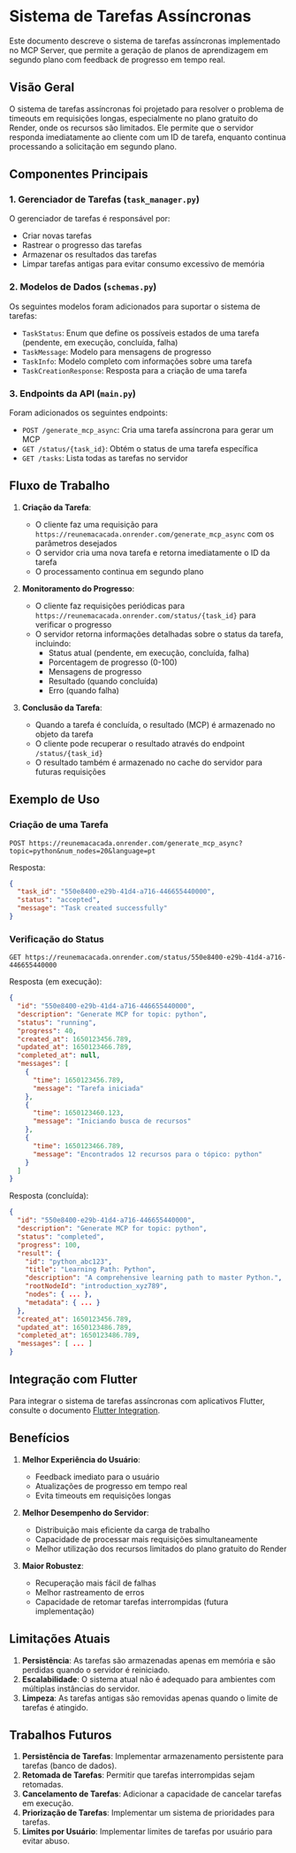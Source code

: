 # Sistema de Tarefas Assíncronas

Este documento descreve o sistema de tarefas assíncronas implementado no MCP Server, que permite a geração de planos de aprendizagem em segundo plano com feedback de progresso em tempo real.

## Visão Geral

O sistema de tarefas assíncronas foi projetado para resolver o problema de timeouts em requisições longas, especialmente no plano gratuito do Render, onde os recursos são limitados. Ele permite que o servidor responda imediatamente ao cliente com um ID de tarefa, enquanto continua processando a solicitação em segundo plano.

## Componentes Principais

### 1. Gerenciador de Tarefas (`task_manager.py`)

O gerenciador de tarefas é responsável por:
- Criar novas tarefas
- Rastrear o progresso das tarefas
- Armazenar os resultados das tarefas
- Limpar tarefas antigas para evitar consumo excessivo de memória

### 2. Modelos de Dados (`schemas.py`)

Os seguintes modelos foram adicionados para suportar o sistema de tarefas:
- `TaskStatus`: Enum que define os possíveis estados de uma tarefa (pendente, em execução, concluída, falha)
- `TaskMessage`: Modelo para mensagens de progresso
- `TaskInfo`: Modelo completo com informações sobre uma tarefa
- `TaskCreationResponse`: Resposta para a criação de uma tarefa

### 3. Endpoints da API (`main.py`)

Foram adicionados os seguintes endpoints:
- `POST /generate_mcp_async`: Cria uma tarefa assíncrona para gerar um MCP
- `GET /status/{task_id}`: Obtém o status de uma tarefa específica
- `GET /tasks`: Lista todas as tarefas no servidor

## Fluxo de Trabalho

1. **Criação da Tarefa**:
   - O cliente faz uma requisição para `https://reunemacacada.onrender.com/generate_mcp_async` com os parâmetros desejados
   - O servidor cria uma nova tarefa e retorna imediatamente o ID da tarefa
   - O processamento continua em segundo plano

2. **Monitoramento do Progresso**:
   - O cliente faz requisições periódicas para `https://reunemacacada.onrender.com/status/{task_id}` para verificar o progresso
   - O servidor retorna informações detalhadas sobre o status da tarefa, incluindo:
     - Status atual (pendente, em execução, concluída, falha)
     - Porcentagem de progresso (0-100)
     - Mensagens de progresso
     - Resultado (quando concluída)
     - Erro (quando falha)

3. **Conclusão da Tarefa**:
   - Quando a tarefa é concluída, o resultado (MCP) é armazenado no objeto da tarefa
   - O cliente pode recuperar o resultado através do endpoint `/status/{task_id}`
   - O resultado também é armazenado no cache do servidor para futuras requisições

## Exemplo de Uso

### Criação de uma Tarefa

```http
POST https://reunemacacada.onrender.com/generate_mcp_async?topic=python&num_nodes=20&language=pt
```

Resposta:
```json
{
  "task_id": "550e8400-e29b-41d4-a716-446655440000",
  "status": "accepted",
  "message": "Task created successfully"
}
```

### Verificação do Status

```http
GET https://reunemacacada.onrender.com/status/550e8400-e29b-41d4-a716-446655440000
```

Resposta (em execução):
```json
{
  "id": "550e8400-e29b-41d4-a716-446655440000",
  "description": "Generate MCP for topic: python",
  "status": "running",
  "progress": 40,
  "created_at": 1650123456.789,
  "updated_at": 1650123466.789,
  "completed_at": null,
  "messages": [
    {
      "time": 1650123456.789,
      "message": "Tarefa iniciada"
    },
    {
      "time": 1650123460.123,
      "message": "Iniciando busca de recursos"
    },
    {
      "time": 1650123466.789,
      "message": "Encontrados 12 recursos para o tópico: python"
    }
  ]
}
```

Resposta (concluída):
```json
{
  "id": "550e8400-e29b-41d4-a716-446655440000",
  "description": "Generate MCP for topic: python",
  "status": "completed",
  "progress": 100,
  "result": {
    "id": "python_abc123",
    "title": "Learning Path: Python",
    "description": "A comprehensive learning path to master Python.",
    "rootNodeId": "introduction_xyz789",
    "nodes": { ... },
    "metadata": { ... }
  },
  "created_at": 1650123456.789,
  "updated_at": 1650123486.789,
  "completed_at": 1650123486.789,
  "messages": [ ... ]
}
```

## Integração com Flutter

Para integrar o sistema de tarefas assíncronas com aplicativos Flutter, consulte o documento [Flutter Integration](flutter_integration.md#sistema-de-tarefas-assíncronas).

## Benefícios

1. **Melhor Experiência do Usuário**:
   - Feedback imediato para o usuário
   - Atualizações de progresso em tempo real
   - Evita timeouts em requisições longas

2. **Melhor Desempenho do Servidor**:
   - Distribuição mais eficiente da carga de trabalho
   - Capacidade de processar mais requisições simultaneamente
   - Melhor utilização dos recursos limitados do plano gratuito do Render

3. **Maior Robustez**:
   - Recuperação mais fácil de falhas
   - Melhor rastreamento de erros
   - Capacidade de retomar tarefas interrompidas (futura implementação)

## Limitações Atuais

1. **Persistência**: As tarefas são armazenadas apenas em memória e são perdidas quando o servidor é reiniciado.
2. **Escalabilidade**: O sistema atual não é adequado para ambientes com múltiplas instâncias do servidor.
3. **Limpeza**: As tarefas antigas são removidas apenas quando o limite de tarefas é atingido.

## Trabalhos Futuros

1. **Persistência de Tarefas**: Implementar armazenamento persistente para tarefas (banco de dados).
2. **Retomada de Tarefas**: Permitir que tarefas interrompidas sejam retomadas.
3. **Cancelamento de Tarefas**: Adicionar a capacidade de cancelar tarefas em execução.
4. **Priorização de Tarefas**: Implementar um sistema de prioridades para tarefas.
5. **Limites por Usuário**: Implementar limites de tarefas por usuário para evitar abuso.
